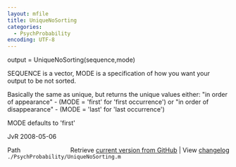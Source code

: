 ```yaml
---
layout: mfile
title: UniqueNoSorting
categories:
  - PsychProbability
encoding: UTF-8
---
```


output = UniqueNoSorting(sequence,mode)

SEQUENCE is a vector, MODE is a specification of how you want your output
to be not sorted.

Basically the same as unique, but returns the unique values either:
"in order of appearance"        - (MODE = 'first' for 'first occurrence')
or
"in order of disappearance"     - (MODE = 'last'  for 'last occurrence')

MODE defaults to 'first'

JvR 2008-05-06


<div class="code_header" style="text-align:right;">
  <span style="float:left;">Path&nbsp;&nbsp;</span> <span class="counter">Retrieve <a href=
  "https://raw.github.com/Psychtoolbox-3/Psychtoolbox-3/beta/./PsychProbability/UniqueNoSorting.m">current version from GitHub</a> | View <a href=
  "https://github.com/Psychtoolbox-3/Psychtoolbox-3/commits/beta/./PsychProbability/UniqueNoSorting.m">changelog</a></span>
</div>
<div class="code">
  <code>./PsychProbability/UniqueNoSorting.m</code>
</div>
